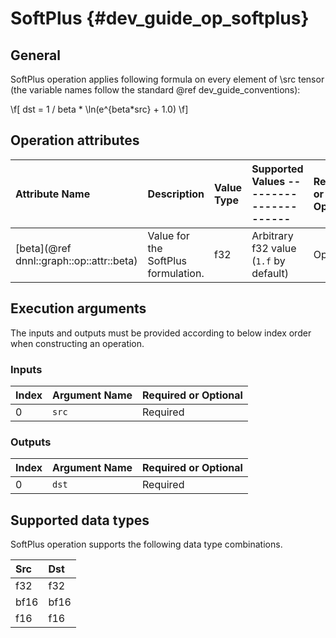 SoftPlus {#dev_guide_op_softplus}
=================================

## General

SoftPlus operation applies following formula on every element of \src tensor 
(the variable names follow the standard @ref dev_guide_conventions):

\f[ dst = 1 / beta * \ln(e^{beta*src} + 1.0) \f]

## Operation attributes

| Attribute Name                          | Description                         | Value Type | Supported Values ----------------------| Required or Optional |
|:----------------------------------------|:------------------------------------|:-----------|:---------------------------------------|:---------------------|
|[beta](@ref dnnl::graph::op::attr::beta) | Value for the SoftPlus formulation. | f32        | Arbitrary f32 value (`1.f` by default) | Optional             |

## Execution arguments

The inputs and outputs must be provided according to below index order when
constructing an operation.

### Inputs

| Index | Argument Name | Required or Optional |
|:------|:--------------|:---------------------|
| 0     | `src`         | Required             |

### Outputs

| Index | Argument Name | Required or Optional |
|:------|:--------------|:---------------------|
| 0     | `dst`         | Required             |

## Supported data types

SoftPlus operation supports the following data type combinations.

| Src  | Dst  |
|:-----|:-----|
| f32  | f32  |
| bf16 | bf16 |
| f16  | f16  |
